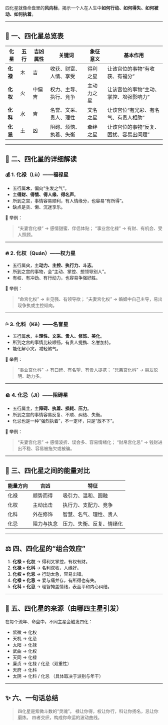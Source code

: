四化星就像命盘里的**风向标**，揭示一个人在人生中**如何行动、如何得失、如何被动、如何执着**。

------

## 🌟 一、四化星总览表

| 化星     | 五行 | 吉凶属性 | 关键词                 | 象征意义   | 基本作用                               |
| -------- | ---- | -------- | ---------------------- | ---------- | -------------------------------------- |
| **化禄** | 木   | 吉       | 收获、财富、人情、享受 | 得利之星   | 让该宫位的事物“有收获、有福分”         |
| **化权** | 火   | 中偏吉   | 权力、主导、执行、竞争 | 主动力之星 | 让该宫位的事物“主动、掌控、增强影响力” |
| **化科** | 水   | 吉       | 名誉、文采、贵人、理性 | 文名之星   | 让该宫位“有光彩、有名气、有贵人相助”   |
| **化忌** | 土   | 凶       | 阻碍、烦恼、执着、失衡 | 牵绊之星   | 让该宫位的事物“反复、困扰、容易出问题” |

------

## 🌿 二、四化星的详细解读

### 💰 1. 化禄（Lù）——福禄星

- 五行属**木**，偏向“生发之气”。
- 主**得财、得情、得人缘、得名声**。
- 所到之宫，事情容易顺利，有人情缘分，也容易“有所得”。
- 缺点是贪、懒、沉迷享乐。

📘 举例：

> “夫妻宫化禄” → 感情甜蜜、伴侣体贴；
>  “事业宫化禄” → 有财、有机会、受人照顾。

------

### 🔥 2. 化权（Quán）——权力星

- 五行属**火**，主**动力、主控、执行力、斗志**。
- 所到之宫的事物，会“主动、掌控、想领导别人”。
- 有权、有冲劲、有行动力，也容易争强好胜。

📘 举例：

> “命宫化权” → 主见强、有领导欲；
>  “夫妻宫化权” → 婚姻中自己主导，易出现争执或主控倾向。

------

### 💦 3. 化科（Kē）——名誉星

- 五行属**水**，主**理性、文采、贵人、修饰、美化**。
- 所到之宫的事情比较顺畅，有贵人提携、名誉加持。
- 能化解小灾，减轻煞气。

📘 举例：

> “事业宫化科” → 有口碑、有名望、有贵人提携；
>  “兄弟宫化科” → 朋友聪明、助力多。

------

### 🪨 4. 化忌（Jì）——阻碍星

- 五行属**土**，主**障碍、执着、损耗、压力**。
- 所到之宫的事情容易反复、不顺、纠结、失衡。
- 化忌也是一种“强烈执着”，不一定坏，只是“放不下”。

📘 举例：

> “夫妻宫化忌” → 感情波折、误会多、容易情绪化；
>  “财帛宫化忌” → 钱财进出不稳、容易被拖欠或被骗。

------

## 🔮 三、四化星之间的能量对比

| 能量方向 | 吉凶       | 特征                     |
| -------- | ---------- | ------------------------ |
| 化禄     | 顺势而得   | 吸引力、温和、圆融       |
| 化权     | 主动出击   | 执行力、支配力、竞争     |
| 化科     | 外在修饰   | 智慧、名气、理性、贵人   |
| 化忌     | 阻力与执念 | 压力、失衡、反复、情绪化 |

------

## ⚖️ 四、四化星的“组合效应”

1. **化禄 + 化权** → 得利又掌控，有权有财。
2. **化禄 + 化科** → 名利双收，人缘好。
3. **化权 + 化忌** → 行动太急，容易出错。
4. **化禄 + 化忌** → 爱与痛并存，有所得也有失。
5. **化科 + 化忌** → 理智掩盖情绪，表面平和内心纠结。

------

## 🧭 五、四化星的来源（由哪四主星引发）

在每个流年、命盘中，不同主星会触发四化：

- 紫微 → 化权
- 天机 → 化忌
- 太阳 → 化禄
- 武曲 → 化权
- 天同 → 化禄
- 廉贞 → 化禄 / 化忌（双重性）
- 天府 → 化科
- 太阴 → 化科 / 化忌
   （具体取决于派别与年干）

------

## ✨ 六、一句话总结

> 四化星是紫微斗数的“灵魂”。
>  禄让你得，权让你行，科让你扬名，忌让你磨炼。
>  四者交织，构成你命运的波动曲线。